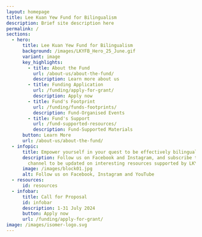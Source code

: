 ```yaml
---
layout: homepage
title: Lee Kuan Yew Fund for Bilingualism
description: Brief site description here
permalink: /
sections:
  - hero:
      title: Lee Kuan Yew Fund for Bilingualism
      background: /images/LKYFB_Hero_25_June.gif
      variant: image
      key_highlights:
        - title: About the Fund
          url: /about-us/about-the-fund/
          description: Learn more about us
        - title: Funding Application
          url: /funding/apply-for-grant/
          description: Apply now
        - title: Fund's Footprint
          url: /funding/funds-footprints/
          description: Fund-Organised Events
        - title: Fund's Support
          url: /fund-supported-resources/
          description: Fund-Supported Materials
      button: Learn More
      url: /about-us/about-the-fund/
  - infopic:
      title: Empower yourself in your quest to be effectively bilingual!
      description: Follow us on Facebook and Instagram, and subscribe to our YouTube
        channel to be updated on interesting resources supported by LKYFB.
      image: /images/block01.jpg
      alt: Follow us on Facebook, Instagram and YouTube
  - resources:
      id: resources
  - infobar:
      title: Call for Proposal
      id: infobar
      description: 1-31 July 2024
      button: Apply now
      url: /funding/apply-for-grant/
image: /images/isomer-logo.svg
---
```

